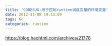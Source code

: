 ```yaml
---
title: 'GODEBUG:用于控制runtime调度变量的环境变量'
date: 2012-11-08 19:13:09
tags: Go
categories: runtime
---
```




https://blog.haohtml.com/archives/21778


